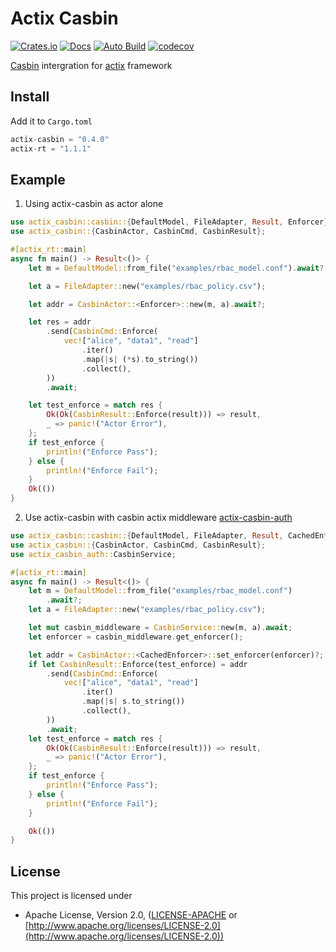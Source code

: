 # Actix Casbin

[![Crates.io](https://meritbadge.herokuapp.com/actix-casbin)](https://crates.io/crates/actix-casbin)
[![Docs](https://docs.rs/actix-casbin/badge.svg)](https://docs.rs/actix-casbin)
[![Auto Build](https://github.com/casbin-rs/actix-casbin/workflows/Auto%20Build/badge.svg)](https://github.com/casbin-rs/actix-casbin/actions/)
[![codecov](https://codecov.io/gh/casbin-rs/actix-casbin/branch/master/graph/badge.svg)](https://codecov.io/gh/casbin-rs/actix-casbin)

[Casbin](https://github.com/casbin/casbin-rs) intergration for [actix](https://github.com/actix/actix) framework

## Install

Add it to `Cargo.toml`

```rust
actix-casbin = "0.4.0"
actix-rt = "1.1.1"
```


## Example

1. Using actix-casbin as actor alone

```rust
use actix_casbin::casbin::{DefaultModel, FileAdapter, Result, Enforcer};
use actix_casbin::{CasbinActor, CasbinCmd, CasbinResult};

#[actix_rt::main]
async fn main() -> Result<()> {
    let m = DefaultModel::from_file("examples/rbac_model.conf").await?;

    let a = FileAdapter::new("examples/rbac_policy.csv");

    let addr = CasbinActor::<Enforcer>::new(m, a).await?;

    let res = addr
        .send(CasbinCmd::Enforce(
            vec!["alice", "data1", "read"]
                .iter()
                .map(|s| (*s).to_string())
                .collect(),
        ))
        .await;

    let test_enforce = match res {
        Ok(Ok(CasbinResult::Enforce(result))) => result,
        _ => panic!("Actor Error"),
    };
    if test_enforce {
        println!("Enforce Pass");
    } else {
        println!("Enforce Fail");
    }
    Ok(())
}
```
2. Use actix-casbin with casbin actix middleware [actix-casbin-auth](https://github.com/casbin-rs/actix-casbin-auth)
```rust
use actix_casbin::casbin::{DefaultModel, FileAdapter, Result, CachedEnforcer};
use actix_casbin::{CasbinActor, CasbinCmd, CasbinResult};
use actix_casbin_auth::CasbinService;

#[actix_rt::main]
async fn main() -> Result<()> {
    let m = DefaultModel::from_file("examples/rbac_model.conf")
        .await?;
    let a = FileAdapter::new("examples/rbac_policy.csv");

    let mut casbin_middleware = CasbinService::new(m, a).await;
    let enforcer = casbin_middleware.get_enforcer();

    let addr = CasbinActor::<CachedEnforcer>::set_enforcer(enforcer)?;
    if let CasbinResult::Enforce(test_enforce) = addr
        .send(CasbinCmd::Enforce(
            vec!["alice", "data1", "read"]
                .iter()
                .map(|s| s.to_string())
                .collect(),
        ))
        .await;
    let test_enforce = match res {
        Ok(Ok(CasbinResult::Enforce(result))) => result,
        _ => panic!("Actor Error"),
    };
    if test_enforce {
        println!("Enforce Pass");
    } else {
        println!("Enforce Fail");
    }

    Ok(())
}
```

## License

This project is licensed under

* Apache License, Version 2.0, ([LICENSE-APACHE](LICENSE-APACHE) or [http://www.apache.org/licenses/LICENSE-2.0](http://www.apache.org/licenses/LICENSE-2.0))

